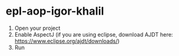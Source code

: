 # epl-aop-igor-khalil

1. Open your project
2. Enable AspectJ (if you are using eclipse, download AJDT here: https://www.eclipse.org/ajdt/downloads/)
3. Run